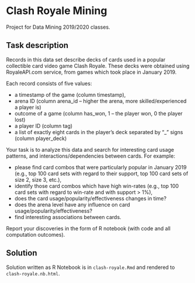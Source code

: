 # Clash Royale Mining
Project for Data Mining 2019/2020 classes.

## Task description
Records in this data set describe decks of cards used in a popular collectible card video game Clash Royale. These decks were obtained using RoyaleAPI.com service, from games which took place in January 2019.

Each record consists of five values:
* a timestamp of the game (column timestamp),
* arena ID (column arena_id – higher the arena, more skilled/experienced a player is)
* outcome of a game (column has_won, 1 – the player won, 0 the player lost)
* a player ID (column tag)
* a list of exactly eight cards in the player’s deck separated by “_” signs (column player_deck)

Your task is to analyze this data and search for interesting card usage patterns, and interactions/dependencies between cards. For example:

* please find card combos that were particularly popular in January 2019 (e.g., top 100 card sets with regard to their support, top 100 card sets of size 2, size 3, etc.),
* identify those card combos which have high win-rates (e.g., top 100 card sets with regard to win-rate and with support > 1%),
* does the card usage/popularity/effectiveness changes in time?
* does the arena level have any influence on card usage/popularity/effectiveness?
* find interesting associations between cards.

Report your discoveries in the form of R notebook (with code and all computation outcomes).

## Solution
Solution written as R Notebook is in `clash-royale.Rmd` and rendered to `clash-royale.nb.html`.
